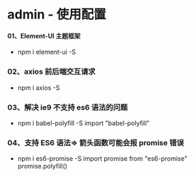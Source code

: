 # admin - 使用配置

#### 01、Element-UI 主题框架

- npm i element-ui -S

### 02、axios 前后端交互请求

- npm i axios -S

### 03、解决 ie9 不支持 es6 语法的问题

- npm i babel-polyfill -S
  import "babel-polyfill"

### 04、支持 ES6 语法=> 箭头函数可能会报 promise 错误

- npm i es6-promise -S
  import promise from "es6-promise"
  promise.polyfill()

###
